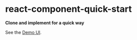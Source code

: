 # react-component-quick-start

**Clone and implement for a quick way**

See the [Demo UI](https://ofk.github.io/react-component-quick-start/).
